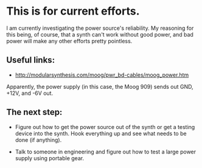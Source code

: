 # This is for current efforts. 

I am currently investigating the power source's reliability. My reasoning for this
being, of course, that a synth can't work without good power, and bad power will 
make any other efforts pretty pointless. 

## Useful links: 
* http://modularsynthesis.com/moog/pwr_bd-cables/moog_power.htm


Apparently, the power supply (in this case, the Moog 909) sends out GND, +12V, and 
-6V out. 

## The next step: 

* Figure out how to get the power source out of the synth or get a testing device 
into the synth. Hook everything up and see what needs to be done (if anything). 

* Talk to someone in engineering and figure out how to test a large power supply
using portable gear.  
